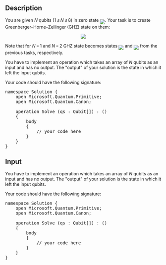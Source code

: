 ## Description

<div><p>You are given <span class="tex-span"><i>N</i></span> qubits (<span class="tex-span">1 ≤ <i>N</i> ≤ 8</span>) in zero state <img align="middle" class="tex-formula" src="file://7vqCN9gF.png" style="max-width: 100.0%;max-height: 100.0%;">. Your task is to create Greenberger–Horne–Zeilinger (GHZ) state on them:</p><center class="tex-equation"><img align="middle" class="tex-formula" src="file://qMqeEJHF.png" style="max-width: 100.0%;max-height: 100.0%;"></center><p>Note that for <span class="tex-span"><i>N</i> = 1</span> and <span class="tex-span"><i>N</i> = 2</span> GHZ state becomes states <img align="middle" class="tex-formula" src="file://7AYicPxN.png" style="max-width: 100.0%;max-height: 100.0%;"> and <img align="middle" class="tex-formula" src="file://lSkz5Ss7.png" style="max-width: 100.0%;max-height: 100.0%;"> from the previous tasks, respectively.</p></div><div class="input-specification"><p>You have to implement an operation which takes an array of <span class="tex-span"><i>N</i></span> qubits as an input and has no output. The "output" of your solution is the state in which it left the input qubits.</p><p>Your code should have the following signature:</p><pre class="verbatim">namespace Solution {<br>    open Microsoft.Quantum.Primitive;<br>    open Microsoft.Quantum.Canon;<br><br>    operation Solve (qs : Qubit[]) : ()<br>    {<br>        body<br>        {<br>            // your code here<br>        }<br>    }<br>}</pre></div>

## Input

<p>You have to implement an operation which takes an array of <span class="tex-span"><i>N</i></span> qubits as an input and has no output. The "output" of your solution is the state in which it left the input qubits.</p><p>Your code should have the following signature:</p><pre class="verbatim">namespace Solution {<br>    open Microsoft.Quantum.Primitive;<br>    open Microsoft.Quantum.Canon;<br><br>    operation Solve (qs : Qubit[]) : ()<br>    {<br>        body<br>        {<br>            // your code here<br>        }<br>    }<br>}</pre>
